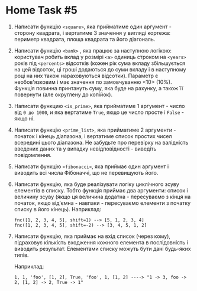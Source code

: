 # Home Task #5

1. Написати функцію ```<square>```, яка прийматиме один аргумент - сторону квадрата, і вертатиме 3 значення у вигляді кортежа: периметр квадрата, площа квадрата та його діагональ.
2. Написати функцію ```<bank>``` , яка працює за наступною логікою: користувач робить вклад у 
   розмірі ```<a>``` одиниць строком на ```<years>``` років під ```<percents>``` відсотків (кожен рік сума вкладу збільшується на цей відсоток, ці гроші додаються до суми вкладу і в наступному році на них також нараховуються відсотки). Параметр <percents> є необов'язковим і має значення по замовчуванню <10> (10%). Функція повинна принтануть суму, яка буде на рахунку, а також її повернути (але округлену до копійок).
3. Написати функцию ```<is_prime>```, яка прийматиме 1 аргумент - число від ```0 до 1000```, и яка вертатиме ```True```, якщо це число просте і ```False``` - якщо ні.
4. Написати функцію ```<prime_list>```, яка прийматиме 2 аргументи - початок і кінець діапазона, і вертатиме список простих чисел всередині цього діапазона. Не забудьте про перевірку на валідність введених даних та у випадку невідповідності - виведіть повідомлення.
5. Написати функцію ```<fibonacci>```, яка приймає один аргумент і виводить всі числа Фібоначчі, що не перевищують його.
6. Написати функцію, яка буде реалізувати логіку циклічного зсуву елементів в списку. Тобто функція приймає два аргументи: список і величину зсуву (якщо ця величина додатна - пересуваємо з кінця на початок, якщо від'ємна - навпаки - пересуваємо елементи з початку списку в його кінець).
   Наприклад:
   ```
   fnc([1, 2, 3, 4, 5], shift=1) --> [5, 1, 2, 3, 4]
   fnc([1, 2, 3, 4, 5], shift=-2) --> [3, 4, 5, 1, 2]
   ```
7. Написати функцію, яка приймає на вхід список (через кому), підраховує кількість входження 
   кожного елемента в послідовність і виводить результат. Елементами списку можуть бути дані будь-яких типів.

    Наприклад:

    ```1, 1, 'foo', [1, 2], True, 'foo', 1, [1, 2] ----> "1 -> 3, foo -> 2, [1, 2] -> 2, True -> 1"```